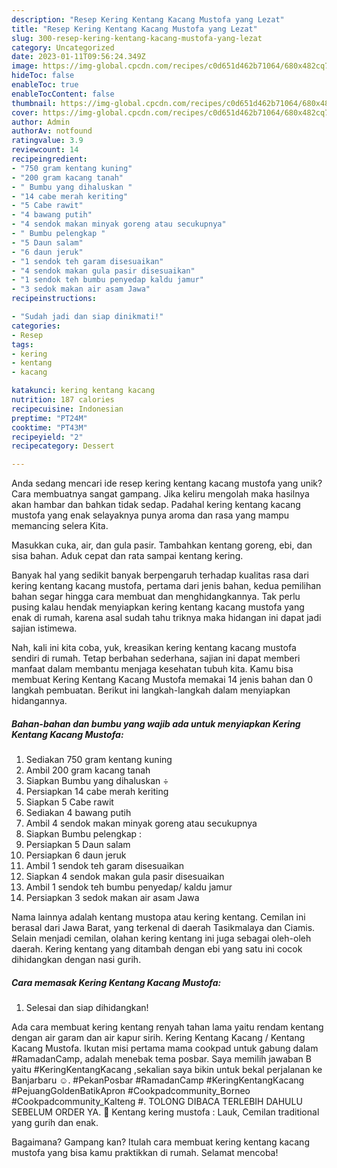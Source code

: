 ```yaml
---
description: "Resep Kering Kentang Kacang Mustofa yang Lezat"
title: "Resep Kering Kentang Kacang Mustofa yang Lezat"
slug: 300-resep-kering-kentang-kacang-mustofa-yang-lezat
category: Uncategorized
date: 2023-01-11T09:56:24.349Z
image: https://img-global.cpcdn.com/recipes/c0d651d462b71064/680x482cq70/kering-kentang-kacang-mustofa-foto-resep-utama.jpg
hideToc: false
enableToc: true
enableTocContent: false
thumbnail: https://img-global.cpcdn.com/recipes/c0d651d462b71064/680x482cq70/kering-kentang-kacang-mustofa-foto-resep-utama.jpg
cover: https://img-global.cpcdn.com/recipes/c0d651d462b71064/680x482cq70/kering-kentang-kacang-mustofa-foto-resep-utama.jpg
author: Admin
authorAv: notfound
ratingvalue: 3.9
reviewcount: 14
recipeingredient:
- "750 gram kentang kuning"
- "200 gram kacang tanah"
- " Bumbu yang dihaluskan "
- "14 cabe merah keriting"
- "5 Cabe rawit"
- "4 bawang putih"
- "4 sendok makan minyak goreng atau secukupnya"
- " Bumbu pelengkap "
- "5 Daun salam"
- "6 daun jeruk"
- "1 sendok teh garam disesuaikan"
- "4 sendok makan gula pasir disesuaikan"
- "1 sendok teh bumbu penyedap kaldu jamur"
- "3 sedok makan air asam Jawa"
recipeinstructions:

- "Sudah jadi dan siap dinikmati!"
categories:
- Resep
tags:
- kering
- kentang
- kacang

katakunci: kering kentang kacang 
nutrition: 187 calories
recipecuisine: Indonesian
preptime: "PT24M"
cooktime: "PT43M"
recipeyield: "2"
recipecategory: Dessert

---
```





Anda sedang mencari ide resep kering kentang kacang mustofa yang unik? Cara membuatnya sangat gampang. Jika keliru mengolah maka hasilnya akan hambar dan bahkan tidak sedap. Padahal kering kentang kacang mustofa yang enak selayaknya punya aroma dan rasa yang mampu memancing selera Kita.





Masukkan cuka, air, dan gula pasir. Tambahkan kentang goreng, ebi, dan sisa bahan. Aduk cepat dan rata sampai kentang kering.

Banyak hal yang sedikit banyak berpengaruh terhadap kualitas rasa dari kering kentang kacang mustofa, pertama dari jenis bahan, kedua pemilihan bahan segar hingga cara membuat dan menghidangkannya. Tak perlu pusing kalau hendak menyiapkan kering kentang kacang mustofa yang enak di rumah, karena asal sudah tahu triknya maka hidangan ini dapat jadi sajian istimewa.






Nah, kali ini kita coba, yuk, kreasikan kering kentang kacang mustofa sendiri di rumah. Tetap berbahan sederhana, sajian ini dapat memberi manfaat dalam membantu menjaga kesehatan tubuh kita. Kamu bisa membuat Kering Kentang Kacang Mustofa memakai 14 jenis bahan dan 0 langkah pembuatan. Berikut ini langkah-langkah dalam menyiapkan hidangannya.

<!--inarticleads1-->

##### Bahan-bahan dan bumbu yang wajib ada untuk menyiapkan Kering Kentang Kacang Mustofa:

1. Sediakan 750 gram kentang kuning
1. Ambil 200 gram kacang tanah
1. Siapkan  Bumbu yang dihaluskan ÷
1. Persiapkan 14 cabe merah keriting
1. Siapkan 5 Cabe rawit
1. Sediakan 4 bawang putih
1. Ambil 4 sendok makan minyak goreng atau secukupnya
1. Siapkan  Bumbu pelengkap :
1. Persiapkan 5 Daun salam
1. Persiapkan 6 daun jeruk
1. Ambil 1 sendok teh garam disesuaikan
1. Siapkan 4 sendok makan gula pasir disesuaikan
1. Ambil 1 sendok teh bumbu penyedap/ kaldu jamur
1. Persiapkan 3 sedok makan air asam Jawa


Nama lainnya adalah kentang mustopa atau kering kentang. Cemilan ini berasal dari Jawa Barat, yang terkenal di daerah Tasikmalaya dan Ciamis. Selain menjadi cemilan, olahan kering kentang ini juga sebagai oleh-oleh daerah. Kering kentang yang ditambah dengan ebi yang satu ini cocok dihidangkan dengan nasi gurih. 

<!--inarticleads2-->

##### Cara memasak Kering Kentang Kacang Mustofa:


1. Selesai dan siap dihidangkan!

Ada cara membuat kering kentang renyah tahan lama yaitu rendam kentang dengan air garam dan air kapur sirih. Kering Kentang Kacang / Kentang Kacang Mustofa. Ikutan misi pertama mama cookpad untuk gabung dalam #RamadanCamp, adalah menebak tema posbar. Saya memilih jawaban B yaitu #KeringKentangKacang ,sekalian saya bikin untuk bekal perjalanan ke Banjarbaru ☺️. #PekanPosbar #RamadanCamp #KeringKentangKacang #PejuangGoldenBatikApron #Cookpadcommunity_Borneo #Cookpadcommunity_Kalteng #. TOLONG DIBACA TERLEBIH DAHULU SEBELUM ORDER YA. 🙏 Kentang kering mustofa : Lauk, Cemilan traditional yang gurih dan enak. 

Bagaimana? Gampang kan? Itulah cara membuat kering kentang kacang mustofa yang bisa kamu praktikkan di rumah. Selamat mencoba!
